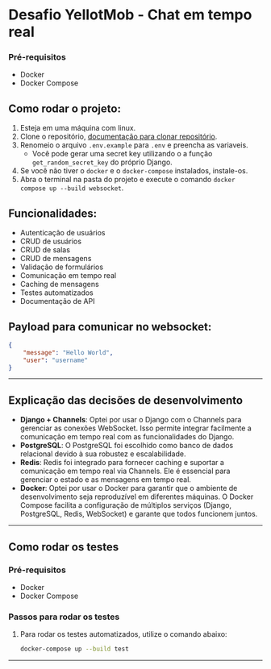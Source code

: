# Desafio YellotMob - Chat em tempo real

### Pré-requisitos
- Docker
- Docker Compose

## Como rodar o projeto:
1. Esteja em uma máquina com linux.
2. Clone o repositório, [documentação para clonar repositório](https://www.cloudbees.com/blog/git-pull-how-it-works-with-detailed-examples).
3. Renomeio o arquivo `.env.example` para `.env` e preencha as variaveis.
    - Você pode gerar uma secret key utilizando o a função `get_random_secret_key` do próprio Django.
4. Se você não tiver o `docker` e o `docker-compose` instalados, instale-os.
5. Abra o terminal na pasta do projeto e execute o comando `docker compose up --build websocket`.


## Funcionalidades:
- Autenticação de usuários
- CRUD de usuários
- CRUD de salas
- CRUD de mensagens
- Validação de formulários
- Comunicação em tempo real
- Caching de mensagens
- Testes automatizados
- Documentação de API

## Payload para comunicar no websocket:
```json
{
    "message": "Hello World",
    "user": "username"
}
```

---

## Explicação das decisões de desenvolvimento

- **Django + Channels**: Optei por usar o Django com o Channels para gerenciar as conexões WebSocket. Isso permite integrar facilmente a comunicação em tempo real com as funcionalidades do Django.
- **PostgreSQL**: O PostgreSQL foi escolhido como banco de dados relacional devido à sua robustez e escalabilidade.
- **Redis**: Redis foi integrado para fornecer caching e suportar a comunicação em tempo real via Channels. Ele é essencial para gerenciar o estado e as mensagens em tempo real.
- **Docker**: Optei por usar o Docker para garantir que o ambiente de desenvolvimento seja reproduzível em diferentes máquinas. O Docker Compose facilita a configuração de múltiplos serviços (Django, PostgreSQL, Redis, WebSocket) e garante que todos funcionem juntos.

---

## Como rodar os testes

### Pré-requisitos

- Docker
- Docker Compose

### Passos para rodar os testes

1. Para rodar os testes automatizados, utilize o comando abaixo:
    ```bash
    docker-compose up --build test
    ```
---

